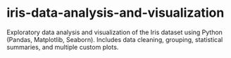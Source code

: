 # iris-data-analysis-and-visualization
Exploratory data analysis and visualization of the Iris dataset using Python (Pandas, Matplotlib, Seaborn). Includes data cleaning, grouping, statistical summaries, and multiple custom plots.
